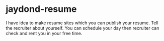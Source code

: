 # jaydond-resume
I have idea to make resume sites which you can publish your resume. Tell the recruiter about yourself. You can schedule your day then recruiter can check and rent you in your free time.
